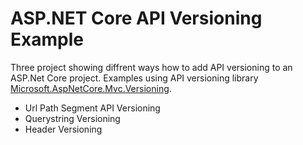 # ASP.NET Core API Versioning Example
Three project showing diffrent ways how to add API versioning to an ASP.Net Core project. 
Examples using API versioning library [Microsoft.AspNetCore.Mvc.Versioning](https://www.nuget.org/packages/Microsoft.AspNetCore.Mvc.Versioning).

* Url Path Segment API Versioning
* Querystring Versioning 
* Header Versioning